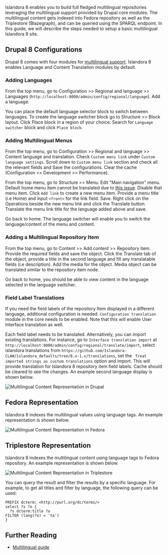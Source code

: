 Islandora 8 enables you to build full fledged multilingual repositories leveraging the multilingual support provided by Drupal core modules. The multilingual content gets indexed into Fedora repository as well as the Triplestore (Blazegraph), and can be queried using the SPARQL endpoint. In this guide, we will describe the steps needed to setup a basic multilingual Islandora 8 site.  

## Drupal 8 Configurations
Drupal 8 comes with four modules for [multilingual support](https://www.drupal.org/docs/8/multilingual/choosing-and-installing-multilingual-modules). Islandora 8 enables Language and Content Translation modules by default.

### Adding Languages
From the top menu, go to Configuration >> Regional and language >> Languages (`http://localhost:8000/admin/config/regional/language`). Add a language. 

You can place the default language selector block to switch between languages. To create the language switcher block go to Structure >> Block layout. Click Place block in a region of your choice.  Search for `Language switcher` block and click `Place block`.

### Adding Multilingual Menus
From the top menu, go to Configuration >> Regional and language >> Content language and translation. Check `Custom menu link` under `Custom language settings`. Scroll down to `Custom menu link` section and check all the relevant fields and Save the configurations. Clear the cache (Configuration >> Development >> Performance).  

From the top menu, go to Structure >> Menu. Edit "Main navigation" menu. Default home menu item cannot be translated due to [this issue](https://www.drupal.org/project/drupal/issues/2838106). Disable that menu item. Click `Add link` to create a new menu item. Provide a menu title (i.e Home) and input `<front>` for the link field. Save. Right click on the Operations beside the new menu link and click the Translate button. Translate the menu link title for the language added above and save.

Go back to home. The language switcher will enable you to switch the language/content of the menu and content.

### Adding a Multilingual Repository Item
From the top menu, go to Content >> Add content >> Repository item. Provide the required fields and save the object. Click the Translate tab of the object, provide a title in the second language and fill any translatable fields (i.e description). Add the media for the object. Media object can be translated similar to the repository item node.

Go back to home, you should be able to view content in the language selected in the language switcher.  

### Field Label Translations
If you need the field labels of the repository Item displayed in a different language, additional configuration is needed. `Configuration translation` module in the core needs to be enabled. Note that this will enable User Interface translation as well. 

Each field label needs to be translated. Alternatively, you can import existing translations. For instance, go to `Interface translation import` at `http://localhost:8000/admin/config/regional/translate/import`, select islandora translations from `https://github.com/Islandora-CLAW/islandora_defaults/tree/8.x-1.x/translations`, set the ` Treat imported strings as custom translations` option and import. This will provide translation for Islandora 8 repository item field labels. Cache should be cleared to see the changes. An example second language display is shown below. 

![Multilingual Content Representation in Drupal](../assets/multilingual_repository_item_in_drupal.png)

## Fedora Representation
Islandora 8 indexes the multilingual values using language tags. An example representation is shown below.

![Multilingual Content Representation in Fedora](../assets/multilingual_repository_item_in_fedora.png)

## Triplestore Representation
Islandora 8 indexes the multilingual content using language tags to Fedora repository. An example representation is shown below. 

![Multilingual Content Representation in Triplestore](../assets/multilingual_repository_item_in_triplestore.png)

You can query the result and filter the results by a specific language. For example, to get all titles and filter by language, the following query can be used:

```
PREFIX dcterm: <http://purl.org/dc/terms/>
select ?s ?o {
  ?s dcterm:title ?o
FILTER (lang(?o) = 'ta')     
}
```
## Further Reading
* [Multilingual guide](https://www.drupal.org/docs/8/multilingual)
